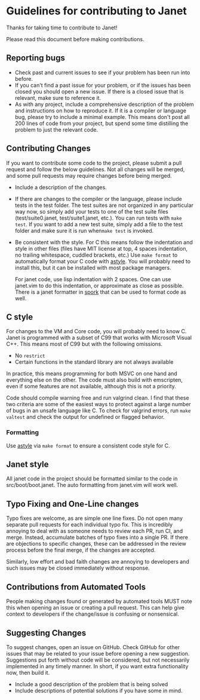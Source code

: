 # Guidelines for contributing to Janet

Thanks for taking time to contribute to Janet!

Please read this document before making contributions.

## Reporting bugs

* Check past and current issues to see if your problem has been run into before.
* If you can't find a past issue for your problem, or if the issues has been closed
  you should open a new issue. If there is a closed issue that is relevant, make
  sure to reference it.
* As with any project, include a comprehensive description of the problem and instructions
  on how to reproduce it. If it is a compiler or language bug, please try to include a minimal
  example. This means don't post all 200 lines of code from your project, but spend some time
  distilling the problem to just the relevant code.

## Contributing Changes

If you want to contribute some code to the project, please submit a pull request and
follow the below guidelines. Not all changes will be merged, and some pull requests
may require changes before being merged.

* Include a description of the changes.
* If there are changes to the compiler or the language, please include tests in the test folder.
  The test suites are not organized in any particular way now, so simply add your tests
  to one of the test suite files (test/suite0.janet, test/suite1.janet, etc.). You can
  run tests with `make test`. If you want to add a new test suite, simply add a file to
  the test folder and make sure it is run when`make test` is invoked.
* Be consistent with the style. For C this means follow the indentation and style in
  other files (files have MIT license at top, 4 spaces indentation, no trailing
  whitespace, cuddled brackets, etc.) Use `make format` to automatically format your C code with
  [astyle](http://astyle.sourceforge.net/astyle.html). You will probably need
  to install this, but it can be installed with most package managers.

  For janet code, use lisp indentation with 2 spaces. One can use janet.vim to
  do this indentation, or approximate as close as possible. There is a janet formatter
  in [spork](https://github.com/janet-lang/spork.git) that can be used to format code as well.

## C style

For changes to the VM and Core code, you will probably need to know C. Janet is programmed with
a subset of C99 that works with Microsoft Visual C++. This means most of C99 but with the following
omissions.

* No `restrict`
* Certain functions in the standard library are not always available

In practice, this means programming for both MSVC on one hand and everything else on the other.
The code must also build with emscripten, even if some features are not available, although
this is not a priority.

Code should compile warning free and run valgrind clean. I find that these two criteria are some
of the easiest ways to protect against a large number of bugs in an unsafe language like C. To check for
valgrind errors, run `make valtest` and check the output for undefined or flagged behavior.

### Formatting

Use [astyle](http://astyle.sourceforge.net/astyle.html) via `make format` to
ensure a consistent code style for C.

## Janet style

All janet code in the project should be formatted similar to the code in src/boot/boot.janet.
The auto formatting from janet.vim will work well.

## Typo Fixing and One-Line changes

Typo fixes are welcome, as are simple one line fixes. Do not open many separate pull requests for each
individual typo fix. This is incredibly annoying to deal with as someone needs to review each PR, run
CI, and merge. Instead, accumulate batches of typo fixes into a single PR. If there are objections to
specific changes, these can be addressed in the review process before the final merge, if the changes
are accepted.

Similarly, low effort and bad faith changes are annoying to developers and such issues may be closed
immediately without response.

## Contributions from Automated Tools

People making changes found or generated by automated tools MUST note this when opening an issue
or creating a pull request. This can help give context to developers if the change/issue is
confusing or nonsensical.

## Suggesting Changes

To suggest changes, open an issue on GitHub. Check GitHub for other issues
that may be related to your issue before opening a new suggestion. Suggestions
put forth without code will be considered, but not necessarily implemented in any
timely manner. In short, if you want extra functionality now, then build it.

* Include a good description of the problem that is being solved
* Include descriptions of potential solutions if you have some in mind.
